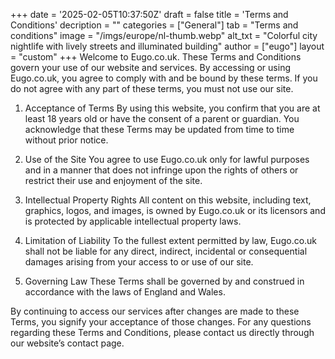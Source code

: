 +++
date = '2025-02-05T10:37:50Z'
draft = false
title = 'Terms and Conditions'
decription = ""
categories = ["General"]
tab = "Terms and conditions"
image = "/imgs/europe/nl-thumb.webp"
alt_txt = "Colorful city nightlife with lively streets and illuminated building"
author = ["eugo"]
layout = "custom"
+++
Welcome to Eugo.co.uk. These Terms and Conditions govern your use of our website and services. By accessing or using Eugo.co.uk, you agree to comply with and be bound by these terms. If you do not agree with any part of these terms, you must not use our site.

1. Acceptance of Terms
By using this website, you confirm that you are at least 18 years old or have the consent of a parent or guardian. You acknowledge that these Terms may be updated from time to time without prior notice.

2. Use of the Site
You agree to use Eugo.co.uk only for lawful purposes and in a manner that does not infringe upon the rights of others or restrict their use and enjoyment of the site.

3. Intellectual Property Rights
All content on this website, including text, graphics, logos, and images, is owned by Eugo.co.uk or its licensors and is protected by applicable intellectual property laws.

4. Limitation of Liability
To the fullest extent permitted by law, Eugo.co.uk shall not be liable for any direct, indirect, incidental or consequential damages arising from your access to or use of our site.

5. Governing Law
These Terms shall be governed by and construed in accordance with the laws of England and Wales.

By continuing to access our services after changes are made to these Terms, you signify your acceptance of those changes. For any questions regarding these Terms and Conditions, please contact us directly through our website’s contact page.